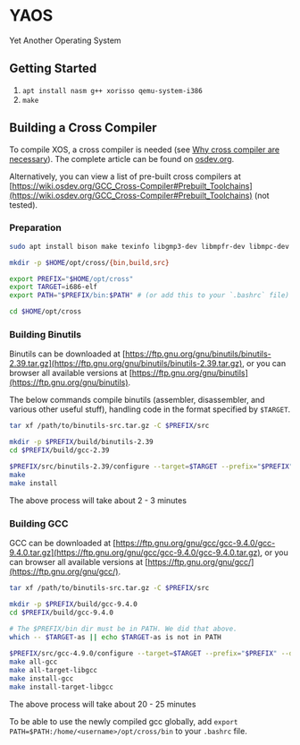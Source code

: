 # YAOS

Yet Another Operating System

## Getting Started

1. `apt install nasm g++ xorisso qemu-system-i386`
2. `make`

## Building a Cross Compiler

To compile XOS, a cross compiler is needed (see [Why cross compiler are necessary](https://wiki.osdev.org/GCC_Cross-Compiler#Why_cross-compilers_are_necessary)). The complete article can be found on [osdev.org](https://wiki.osdev.org/GCC_Cross-Compiler).

Alternatively, you can view a list of pre-built cross compilers at [https://wiki.osdev.org/GCC_Cross-Compiler#Prebuilt_Toolchains](https://wiki.osdev.org/GCC_Cross-Compiler#Prebuilt_Toolchains) (not tested).

### Preparation

```bash
sudo apt install bison make texinfo libgmp3-dev libmpfr-dev libmpc-dev 

mkdir -p $HOME/opt/cross/{bin,build,src}

export PREFIX="$HOME/opt/cross"
export TARGET=i686-elf
export PATH="$PREFIX/bin:$PATH" # (or add this to your `.bashrc` file)

cd $HOME/opt/cross
```

### Building Binutils

Binutils can be downloaded at [https://ftp.gnu.org/gnu/binutils/binutils-2.39.tar.gz](https://ftp.gnu.org/gnu/binutils/binutils-2.39.tar.gz), or you can browser all available versions at [https://ftp.gnu.org/gnu/binutils](https://ftp.gnu.org/gnu/binutils).

The below commands compile binutils (assembler, disassembler, and various other useful stuff), handling code in the format specified by `$TARGET`.

```bash
tar xf /path/to/binutils-src.tar.gz -C $PREFIX/src

mkdir -p $PREFIX/build/binutils-2.39
cd $PREFIX/build/gcc-2.39

$PREFIX/src/binutils-2.39/configure --target=$TARGET --prefix="$PREFIX" --with-sysroot --disable-nls --disable-werror
make
make install
```

The above process will take about 2 - 3 minutes

### Building GCC

GCC can be downloaded at [https://ftp.gnu.org/gnu/gcc/gcc-9.4.0/gcc-9.4.0.tar.gz](https://ftp.gnu.org/gnu/gcc/gcc-9.4.0/gcc-9.4.0.tar.gz), or you can browser all available versions at [https://ftp.gnu.org/gnu/gcc/](https://ftp.gnu.org/gnu/gcc/).

```bash
tar xf /path/to/binutils-src.tar.gz -C $PREFIX/src

mkdir -p $PREFIX/build/gcc-9.4.0
cd $PREFIX/build/gcc-9.4.0
 
# The $PREFIX/bin dir must be in PATH. We did that above.
which -- $TARGET-as || echo $TARGET-as is not in PATH

$PREFIX/src/gcc-4.9.0/configure --target=$TARGET --prefix="$PREFIX" --disable-nls --enable-languages=c,c++ --without-headers
make all-gcc
make all-target-libgcc
make install-gcc
make install-target-libgcc
```

The above process will take about 20 - 25 minutes

To be able to use the newly compiled gcc globally, add `export PATH=$PATH:/home/<username>/opt/cross/bin` to your `.bashrc` file.
